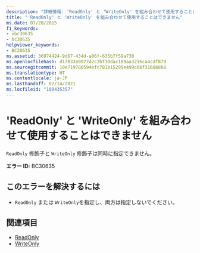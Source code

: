 ```yaml
---
description: "詳細情報: 'ReadOnly' と 'WriteOnly' を組み合わせて使用することはできません"
title: "'ReadOnly' と 'WriteOnly' を組み合わせて使用することはできません"
ms.date: 07/20/2015
f1_keywords:
- vbc30635
- bc30635
helpviewer_keywords:
- BC30635
ms.assetid: 36974424-9d67-434d-a86f-635b7f59a730
ms.openlocfilehash: d17833a997742c2bf30dac189aa3216ca4cdf879
ms.sourcegitcommit: 10e719780594efc781b15295e499c66f316068b8
ms.translationtype: HT
ms.contentlocale: ja-JP
ms.lasthandoff: 02/14/2021
ms.locfileid: "100435357"
---
```

# <a name="readonly-and-writeonly-cannot-be-combined"></a>'ReadOnly' と 'WriteOnly' を組み合わせて使用することはできません

`ReadOnly` 修飾子と `WriteOnly` 修飾子は同時に指定できません。  
  
 **エラー ID:** BC30635  
  
## <a name="to-correct-this-error"></a>このエラーを解決するには  
  
- `ReadOnly` または `WriteOnly`を指定し、両方は指定しないでください。  
  
## <a name="see-also"></a>関連項目

- [ReadOnly](../language-reference/modifiers/readonly.md)
- [WriteOnly](../language-reference/modifiers/writeonly.md)
